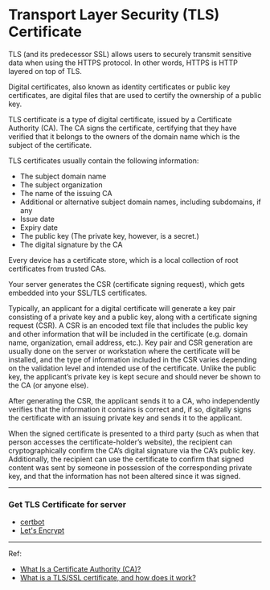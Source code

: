 # Transport Layer Security (TLS) Certificate 

TLS (and its predecessor SSL) allows users to securely transmit sensitive data when using the HTTPS protocol. In other words, HTTPS is HTTP layered on top of TLS.

Digital certificates, also known as identity certificates or public key certificates, are digital files that are used to certify the ownership of a public key.

TLS certificate is a type of digital certificate, issued by a Certificate Authority (CA). The CA signs the certificate, certifying that they have verified that it belongs to the owners of the domain name which is the subject of the certificate.

TLS certificates usually contain the following information:

- The subject domain name
- The subject organization
- The name of the issuing CA
- Additional or alternative subject domain names, including subdomains, if any
- Issue date
- Expiry date
- The public key (The private key, however, is a secret.)
- The digital signature by the CA


Every device has a certificate store, which is a local collection of root certificates from trusted CAs.

Your server generates the CSR (certificate signing request), which gets embedded into your SSL/TLS certificates.

Typically, an applicant for a digital certificate will generate a key pair consisting of a private key and a public key, along with a certificate signing request (CSR). A CSR is an encoded text file that includes the public key and other information that will be included in the certificate (e.g. domain name, organization, email address, etc.). Key pair and CSR generation are usually done on the server or workstation where the certificate will be installed, and the type of information included in the CSR varies depending on the validation level and intended use of the certificate. Unlike the public key, the applicant’s private key is kept secure and should never be shown to the CA (or anyone else).

After generating the CSR, the applicant sends it to a CA, who independently verifies that the information it contains is correct and, if so, digitally signs the certificate with an issuing private key and sends it to the applicant.

When the signed certificate is presented to a third party (such as when that person accesses the certificate-holder’s website), the recipient can cryptographically confirm the CA’s digital signature via the CA’s public key. Additionally, the recipient can use the certificate to confirm that signed content was sent by someone in possession of the corresponding private key, and that the information has not been altered since it was signed.

---

### Get TLS Certificate for server

- [certbot](https://certbot.eff.org/)
- [Let's Encrypt](https://letsencrypt.org/)

---

Ref:

- [What Is a Certificate Authority (CA)?](https://www.ssl.com/faqs/what-is-a-certificate-authority/#:~:text=A%20certificate%20authority%20(CA)%2C,the%20issuance%20of%20electronic%20documents)
- [What is a TLS/SSL certificate, and how does it work?](https://protonmail.com/blog/tls-ssl-certificate/#:~:text=TLS%20certificates%20are%20a%20type,the%20subject%20of%20the%20certificate.)